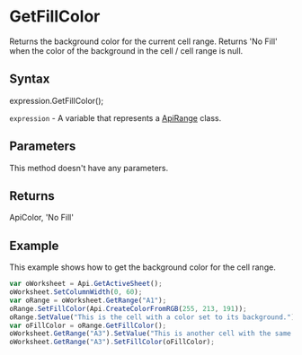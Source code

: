# GetFillColor

Returns the background color for the current cell range. Returns 'No Fill' when the color of the background in the cell / cell range is null.

## Syntax

expression.GetFillColor();

`expression` - A variable that represents a [ApiRange](../ApiRange.md) class.

## Parameters

This method doesn't have any parameters.

## Returns

ApiColor, 'No Fill'

## Example

This example shows how to get the background color for the cell range.

```javascript
var oWorksheet = Api.GetActiveSheet();
oWorksheet.SetColumnWidth(0, 60);
var oRange = oWorksheet.GetRange("A1");
oRange.SetFillColor(Api.CreateColorFromRGB(255, 213, 191));
oRange.SetValue("This is the cell with a color set to its background.");
var oFillColor = oRange.GetFillColor();
oWorksheet.GetRange("A3").SetValue("This is another cell with the same color set to its background");
oWorksheet.GetRange("A3").SetFillColor(oFillColor);
```
